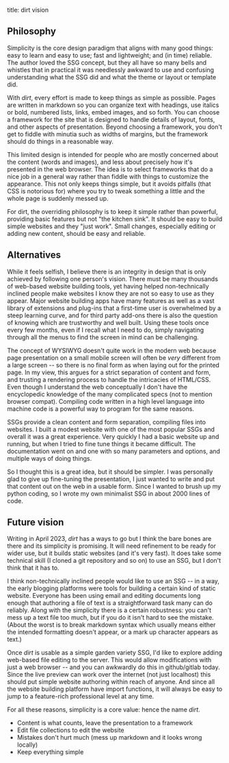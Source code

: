 title: dirt vision


## Philosophy

Simplicity is the core design paradigm that aligns with many good things:
easy to learn and easy to use; fast and lightweight; and (in time) reliable.
The author loved the SSG concept, but they all have so many bells and whistles
that in practical it was needlessly awkward to use and confusing understanding
what the SSG did and what the theme or layout or template did.

With *dirt*, every effort is made to keep things as simple as possible.
Pages are written in markdown so you can organize text with headings,
use italics or bold, numbered lists, links, embed images, and so forth.
You can choose a framework for the site that is designed to handle details of
layout, fonts, and other aspects of presentation.
Beyond choosing a framework, you don't get to fiddle with minutia such as
widths of margins, but the framework should do things in a reasonable way.

This limited design is intended for people who are mostly concerned about
the content (words and images), and less about precisely how it's presented
in the web browser. The idea is to select frameworks that do a nice job
in a general way rather than fiddle with things to customize the appearance.
This not only keeps things simple, but it avoids pitfalls (that CSS is
notorious for) where you try to tweak something a little and the whole page
is suddenly messed up.

For dirt, the overriding philosophy is to keep it simple rather than
powerful, providing basic features but not "the kitchen sink". It
should be easy to build simple websites and they "just work". Small
changes, especially editing or adding new content, should be easy and
reliable.

## Alternatives

While it feels selfish, I believe there is an integrity in design that
is only achieved by following one person's vision. There must be many thousands
of web-based website building tools, yet having helped non-technically inclined
people make websites I know they are not so easy to use as they appear.
Major website building apps have many features as well as a vast library of
extensions and plug-ins that a first-time user is overwhelmed by a steep
learning curve, and for third party add-ons there is also the question of
knowing which are trustworthy and well built. Using these tools once every
few months, even if I recall what I need to do, simply navigating through all
the menus to find the screen in mind can be challenging.

The concept of WYSIWYG doesn't quite work in the modern web because page
presentation on a small mobile screen will often be *very* different from
a large screen
-- so there is no final form as when laying out for the printed page.
In my view, this argues for a strict separation of content and form,
and trusting a rendering process to handle the intricacies of HTML/CSS.
Even though I understand the web conceptually I don't have the encyclopedic
knowledge of the many complicated specs (not to mention browser compat).
Compiling code written in a high level language into machine code is a
powerful way to program for the same reasons.

SSGs provide a clean content and form separation, compiling files into
websites. I built a modest website with one of the most popular SSGs and
overall it was a great experience.
Very quickly I had a basic website up and running, but when I tried to
fine tune things it became difficult. The documentation went on and one
with so many parameters and options, and multiple ways of doing things.

So I thought this is a great idea, but it should be simpler. I was personally
glad to give up fine-tuning the presentation, I just wanted to write and
put that content out on the web in a usable form. Since I wanted to brush up
my python coding, so I wrote my own minimalist SSG in about 2000 lines of code.

## Future vision

Writing in April 2023, *dirt* has a ways to go but I think the bare bones
are there and its simplicity is promising. It will need refinement to be
ready for wider use, but it builds static websites (and it's very fast).
It does take some technical skill (I cloned a git repository and so on) to
use an SSG, but I don't think that it has to.

I think non-technically inclined people would like to use an SSG -- in a way,
the early blogging platforms were tools for building a certain kind of static
website. Everyone has been using email and editing documents long enough that
authoring a file of text is a straightforward task many can do reliably.
Along with the simplicity there is a certain robustness: you can't mess up
a text file too much, but if you do it isn't hard to see the mistake.
(About the worst is to break markdown syntax which usually means either the
intended formatting doesn't appear, or a mark up character appears as text.)

Once *dirt* is usable as a simple garden variety SSG, I'd like to explore
adding web-based file editing to the server. This would allow modifications
with just a web browser -- and you can awkwardly do this in github/gitlab
today. Since the live preview can work over the internet (not just localhost)
this should put simple website authoring within reach of anyone. And since
all the website building platform have import functions, it will always be
easy to jump to a feature-rich professional level at any time.

For all these reasons, simplicity is a core value: hence the name *dirt*.

* Content is what counts, leave the presentation to a framework
* Edit file collections to edit the website
* Mistakes don't hurt much (mess up markdown and it looks wrong locally)
* Keep everything simple

